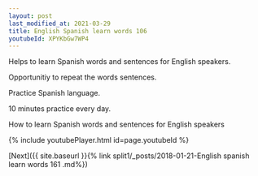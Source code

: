 ```yaml
---
layout: post
last_modified_at: 2021-03-29
title: English Spanish learn words 106 
youtubeId: XPYKbGw7WP4
---
```

 
 
Helps to learn Spanish words and sentences for English speakers.

Opportunitiy to repeat the words sentences. 

Practice Spanish language. 
 
10 minutes practice every day. 
 
How to learn Spanish words and sentences for English speakers 
 
{% include youtubePlayer.html id=page.youtubeId %}
 
 
[Next]({{ site.baseurl }}{% link  split1/_posts/2018-01-21-English spanish learn words 161 .md%})
 
